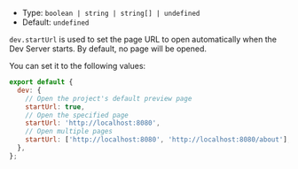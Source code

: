- Type: `boolean | string | string[] | undefined`
- Default: `undefined`

`dev.startUrl` is used to set the page URL to open automatically when the Dev Server starts. By default, no page will be opened.

You can set it to the following values:

```js
export default {
  dev: {
    // Open the project's default preview page
    startUrl: true,
    // Open the specified page
    startUrl: 'http://localhost:8080',
    // Open multiple pages
    startUrl: ['http://localhost:8080', 'http://localhost:8080/about'],
  },
};
```
